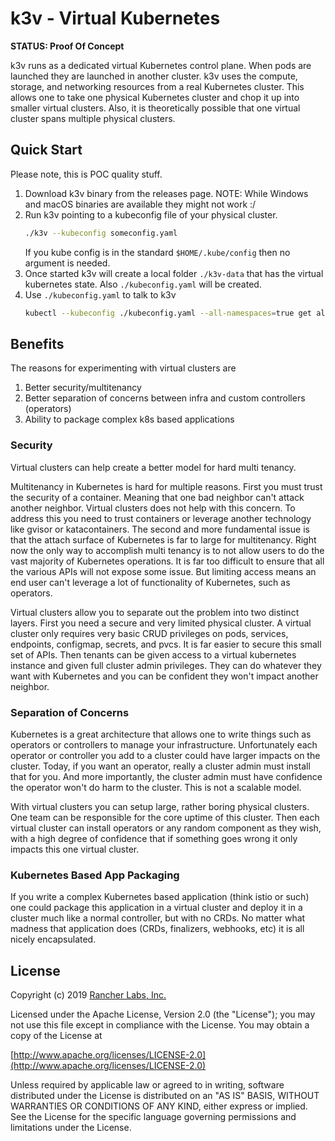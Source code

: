 k3v - Virtual Kubernetes
========

**STATUS: Proof Of Concept**

k3v runs as a dedicated virtual Kubernetes control plane.  When pods are
launched they are launched in another cluster.  k3v uses the compute,
storage, and networking resources from a real Kubernetes cluster. This
allows one to take one physical Kubernetes cluster and chop it up into
smaller virtual clusters. Also, it is theoretically possible that one
virtual cluster spans multiple physical clusters.

## Quick Start

Please note, this is POC quality stuff. 

1. Download k3v binary from the releases page.
    NOTE: While Windows and macOS binaries are available they might not work :/
2. Run k3v pointing to a kubeconfig file of your physical cluster.
    ```sh
    ./k3v --kubeconfig someconfig.yaml
    ```
   If you kube config is in the standard `$HOME/.kube/config` then no
   argument is needed.
3. Once started k3v will create a local folder `./k3v-data` that has the
   virtual kubernetes state.  Also `./kubeconfig.yaml` will be created.
4. Use `./kubeconfig.yaml` to talk to k3v
    ```sh
   kubectl --kubeconfig ./kubeconfig.yaml --all-namespaces=true get all
    ```

## Benefits

The reasons for experimenting with virtual clusters are

1. Better security/multitenancy
2. Better separation of concerns between infra and custom controllers (operators) 
3. Ability to package complex k8s based applications

### Security

Virtual clusters can help create a better model for hard multi tenancy.

Multitenancy in Kubernetes is hard for multiple reasons.  First you must
trust the security of a container.  Meaning that one bad neighbor can't
attack another neighbor. Virtual clusters does not help with this concern.
To address this you need to trust containers or leverage another technology
like gvisor or katacontainers.  The second and more fundamental issue is
that the attach surface of Kubernetes is far to large for multitenancy.  Right
now the only way to accomplish multi tenancy is to not allow users to do the
vast majority of Kubernetes operations.  It is far too difficult to ensure that
all the various APIs will not expose some issue.  But limiting access means
an end user can't leverage a lot of functionality of Kubernetes, such as
operators.

Virtual clusters allow you to separate out the problem into two distinct layers.
First you need a secure and very limited physical cluster.  A virtual cluster only
requires very basic CRUD privileges on pods, services, endpoints, configmap,
secrets, and pvcs. It is far easier to secure this small set of APIs. Then
tenants can be given access to a virtual kubernetes instance and given full
cluster admin privileges.  They can do whatever they want with Kubernetes and
you can be confident they won't impact another neighbor.

### Separation of Concerns

Kubernetes is a great architecture that allows one to write things such as
operators or controllers to manage your infrastructure.  Unfortunately each
operator or controller you add to a cluster could have larger impacts on the
cluster.  Today, if you want an operator, really a cluster admin must install
that for you.  And more importantly, the cluster admin must have confidence
the operator won't do harm to the cluster.  This is not a scalable model.

With virtual clusters you can setup large, rather boring physical clusters. One
team can be responsible for the core uptime of this cluster.  Then each virtual
cluster can install operators or any random component as they wish, with a high
degree of confidence that if something goes wrong it only impacts this one
virtual cluster.

### Kubernetes Based App Packaging

If you write a complex Kubernetes based application (think istio or such) one
could package this application in a virtual cluster and deploy it in a cluster
much like a normal controller, but with no CRDs. No matter what madness that
application does (CRDs, finalizers, webhooks, etc) it is all nicely encapsulated.

## License
Copyright (c) 2019 [Rancher Labs, Inc.](http://rancher.com)

Licensed under the Apache License, Version 2.0 (the "License");
you may not use this file except in compliance with the License.
You may obtain a copy of the License at

[http://www.apache.org/licenses/LICENSE-2.0](http://www.apache.org/licenses/LICENSE-2.0)

Unless required by applicable law or agreed to in writing, software
distributed under the License is distributed on an "AS IS" BASIS,
WITHOUT WARRANTIES OR CONDITIONS OF ANY KIND, either express or implied.
See the License for the specific language governing permissions and
limitations under the License.
